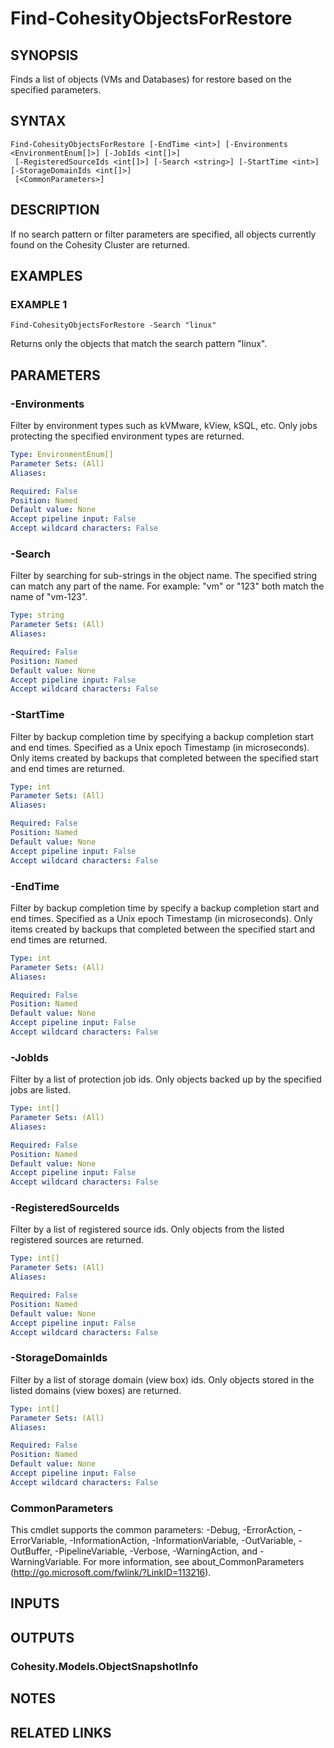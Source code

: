 # Find-CohesityObjectsForRestore

## SYNOPSIS
Finds a list of objects (VMs and Databases) for restore based on the specified parameters.

## SYNTAX

```
Find-CohesityObjectsForRestore [-EndTime <int>] [-Environments <EnvironmentEnum[]>] [-JobIds <int[]>]
 [-RegisteredSourceIds <int[]>] [-Search <string>] [-StartTime <int>] [-StorageDomainIds <int[]>]
 [<CommonParameters>]
```

## DESCRIPTION
If no search pattern or filter parameters are specified, all objects currently found on the Cohesity Cluster are returned.

## EXAMPLES

### EXAMPLE 1
```
Find-CohesityObjectsForRestore -Search "linux"
```

Returns only the objects that match the search pattern "linux".

## PARAMETERS

### -Environments
Filter by environment types such as kVMware, kView, kSQL, etc.
Only jobs protecting the specified environment types are returned.

```yaml
Type: EnvironmentEnum[]
Parameter Sets: (All)
Aliases:

Required: False
Position: Named
Default value: None
Accept pipeline input: False
Accept wildcard characters: False
```

### -Search
Filter by searching for sub-strings in the object name.
The specified string can match any part of the name.
For example: "vm" or "123" both match the name of "vm-123".

```yaml
Type: string
Parameter Sets: (All)
Aliases:

Required: False
Position: Named
Default value: None
Accept pipeline input: False
Accept wildcard characters: False
```

### -StartTime
Filter by backup completion time by specifying a backup completion start and end times.
Specified as a Unix epoch Timestamp (in microseconds).
Only items created by backups that completed between the specified start and end times are returned.

```yaml
Type: int
Parameter Sets: (All)
Aliases:

Required: False
Position: Named
Default value: None
Accept pipeline input: False
Accept wildcard characters: False
```

### -EndTime
Filter by backup completion time by specify a backup completion start and end times.
Specified as a Unix epoch Timestamp (in microseconds).
Only items created by backups that completed between the specified start and end times are returned.

```yaml
Type: int
Parameter Sets: (All)
Aliases:

Required: False
Position: Named
Default value: None
Accept pipeline input: False
Accept wildcard characters: False
```

### -JobIds
Filter by a list of protection job ids.
Only objects backed up by the specified jobs are listed.

```yaml
Type: int[]
Parameter Sets: (All)
Aliases:

Required: False
Position: Named
Default value: None
Accept pipeline input: False
Accept wildcard characters: False
```

### -RegisteredSourceIds
Filter by a list of registered source ids.
Only objects from the listed registered sources are returned.

```yaml
Type: int[]
Parameter Sets: (All)
Aliases:

Required: False
Position: Named
Default value: None
Accept pipeline input: False
Accept wildcard characters: False
```

### -StorageDomainIds
Filter by a list of storage domain (view box) ids.
Only objects stored in the listed domains (view boxes) are returned.

```yaml
Type: int[]
Parameter Sets: (All)
Aliases:

Required: False
Position: Named
Default value: None
Accept pipeline input: False
Accept wildcard characters: False
```

### CommonParameters
This cmdlet supports the common parameters: -Debug, -ErrorAction, -ErrorVariable, -InformationAction, -InformationVariable, -OutVariable, -OutBuffer, -PipelineVariable, -Verbose, -WarningAction, and -WarningVariable.
For more information, see about_CommonParameters (http://go.microsoft.com/fwlink/?LinkID=113216).

## INPUTS

## OUTPUTS

### Cohesity.Models.ObjectSnapshotInfo
## NOTES

## RELATED LINKS
